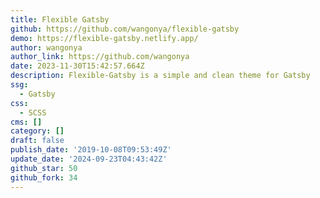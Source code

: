 ```yaml
---
title: Flexible Gatsby
github: https://github.com/wangonya/flexible-gatsby
demo: https://flexible-gatsby.netlify.app/
author: wangonya
author_link: https://github.com/wangonya
date: 2023-11-30T15:42:57.664Z
description: Flexible-Gatsby is a simple and clean theme for Gatsby
ssg:
  - Gatsby
css:
  - SCSS
cms: []
category: []
draft: false
publish_date: '2019-10-08T09:53:49Z'
update_date: '2024-09-23T04:43:42Z'
github_star: 50
github_fork: 34
---
```

